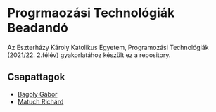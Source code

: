 # Progrmaozási Technológiák Beadandó

Az Eszterházy Károly Katolikus Egyetem, Programozási Technológiák (2021/22. 2.félév) gyakorlatához készült ez a repository.

## Csapattagok
* [Bagoly Gábor](https://github.com/OOHQ3E)
* [Matuch Richárd](https://github.com/R1chard2001)

